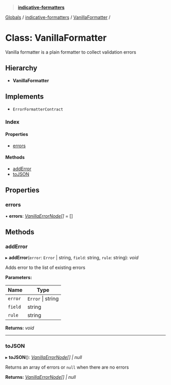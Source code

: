 > **[indicative-formatters](../README.md)**

[Globals](../README.md) / [indicative-formatters](../modules/indicative_formatters.md) / [VanillaFormatter](indicative_formatters.vanillaformatter.md) /

# Class: VanillaFormatter

Vanilla formatter is a plain formatter to collect validation
errors

## Hierarchy

* **VanillaFormatter**

## Implements

* `ErrorFormatterContract`

### Index

#### Properties

* [errors](indicative_formatters.vanillaformatter.md#errors)

#### Methods

* [addError](indicative_formatters.vanillaformatter.md#adderror)
* [toJSON](indicative_formatters.vanillaformatter.md#tojson)

## Properties

###  errors

• **errors**: *[VanillaErrorNode](../modules/indicative_formatters.md#vanillaerrornode)[]* =  []

## Methods

###  addError

▸ **addError**(`error`: `Error` | string, `field`: string, `rule`: string): *void*

Adds error to the list of existing errors

**Parameters:**

Name | Type |
------ | ------ |
`error` | `Error` \| string |
`field` | string |
`rule` | string |

**Returns:** *void*

___

###  toJSON

▸ **toJSON**(): *[VanillaErrorNode](../modules/indicative_formatters.md#vanillaerrornode)[] | null*

Returns an array of errors or `null` when there are no
errors

**Returns:** *[VanillaErrorNode](../modules/indicative_formatters.md#vanillaerrornode)[] | null*